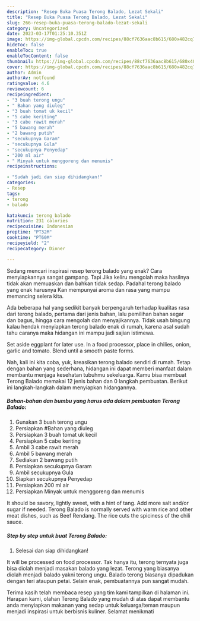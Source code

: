 ```yaml
---
description: "Resep Buka Puasa Terong Balado, Lezat Sekali"
title: "Resep Buka Puasa Terong Balado, Lezat Sekali"
slug: 266-resep-buka-puasa-terong-balado-lezat-sekali
category: Uncategorized
date: 2023-03-17T01:25:10.351Z
image: https://img-global.cpcdn.com/recipes/88cf7636aac8b615/680x482cq70/terong-balado-foto-resep-utama.jpg
hideToc: false
enableToc: true
enableTocContent: false
thumbnail: https://img-global.cpcdn.com/recipes/88cf7636aac8b615/680x482cq70/terong-balado-foto-resep-utama.jpg
cover: https://img-global.cpcdn.com/recipes/88cf7636aac8b615/680x482cq70/terong-balado-foto-resep-utama.jpg
author: Admin
authorAv: notfound
ratingvalue: 4.6
reviewcount: 6
recipeingredient:
- "3 buah terong ungu"
- " Bahan yang diuleg"
- "3 buah tomat uk kecil"
- "5 cabe keriting"
- "3 cabe rawit merah"
- "5 bawang merah"
- "2 bawang putih"
- "secukupnya Garam"
- "secukupnya Gula"
- "secukupnya Penyedap"
- "200 ml air"
- " Minyak untuk menggoreng dan menumis"
recipeinstructions:

- "Sudah jadi dan siap dihidangkan!"
categories:
- Resep
tags:
- terong
- balado

katakunci: terong balado 
nutrition: 231 calories
recipecuisine: Indonesian
preptime: "PT32M"
cooktime: "PT60M"
recipeyield: "2"
recipecategory: Dinner

---
```



Sedang mencari inspirasi resep terong balado yang enak? Cara menyiapkannya sangat gampang. Tapi Jika keliru mengolah maka hasilnya tidak akan memuaskan dan bahkan tidak sedap. Padahal terong balado yang enak harusnya Kan mempunyai aroma dan rasa yang mampu memancing selera kita.


Ada beberapa hal yang sedikit banyak berpengaruh terhadap kualitas rasa dari terong balado, pertama dari jenis bahan, lalu pemilihan bahan segar dan bagus, hingga cara mengolah dan menyajikannya. Tidak usah bingung kalau hendak menyiapkan terong balado enak di rumah, karena asal sudah tahu caranya maka hidangan ini mampu jadi sajian istimewa.

Set aside eggplant for later use. In a food processor, place in chilies, onion, garlic and tomato. Blend until a smooth paste forms.


Nah, kali ini kita coba, yuk, kreasikan terong balado sendiri di rumah. Tetap dengan bahan yang sederhana, hidangan ini dapat memberi manfaat dalam membantu menjaga kesehatan tubuhmu sekeluarga. Kamu bisa membuat Terong Balado memakai 12 jenis bahan dan 0 langkah pembuatan. Berikut ini langkah-langkah dalam menyiapkan hidangannya.

<!--inarticleads1-->

##### Bahan-bahan dan bumbu yang harus ada dalam pembuatan Terong Balado:

1. Gunakan 3 buah terong ungu
1. Persiapkan  #Bahan yang diuleg
1. Persiapkan 3 buah tomat uk kecil
1. Persiapkan 5 cabe keriting
1. Ambil 3 cabe rawit merah
1. Ambil 5 bawang merah
1. Sediakan 2 bawang putih
1. Persiapkan secukupnya Garam
1. Ambil secukupnya Gula
1. Siapkan secukupnya Penyedap
1. Persiapkan 200 ml air
1. Persiapkan  Minyak untuk menggoreng dan menumis


It should be savory, lightly sweet, with a hint of tang. Add more salt and/or sugar if needed. Terong Balado is normally served with warm rice and other meat dishes, such as Beef Rendang. The rice cuts the spiciness of the chili sauce. 

<!--inarticleads2-->

##### Step by step untuk buat Terong Balado:


1. Selesai dan siap dihidangkan!

It will be processed on food processor. Tak hanya itu, terong ternyata juga bisa diolah menjadi masakan balado yang lezat. Terong yang biasanya diolah menjadi balado yakni terong ungu. Balado terong biasanya dipadukan dengan teri ataupun petai. Selain enak, pembuatannya pun sangat mudah. 

Terima kasih telah membaca resep yang tim kami tampilkan di halaman ini. Harapan kami, olahan Terong Balado yang mudah di atas dapat membantu anda menyiapkan makanan yang sedap untuk keluarga/teman maupun menjadi inspirasi untuk berbisnis kuliner. Selamat menikmati
